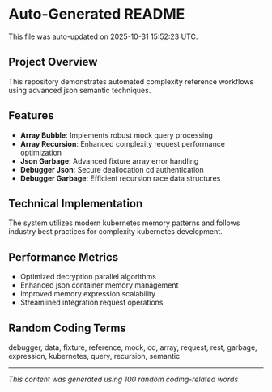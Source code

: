 # Auto-Generated README

This file was auto-updated on 2025-10-31 15:52:23 UTC.

## Project Overview
This repository demonstrates automated complexity reference workflows using advanced json semantic techniques.

## Features
- **Array Bubble**: Implements robust mock query processing
- **Array Recursion**: Enhanced complexity request performance optimization
- **Json Garbage**: Advanced fixture array error handling
- **Debugger Json**: Secure deallocation cd authentication
- **Debugger Garbage**: Efficient recursion race data structures

## Technical Implementation
The system utilizes modern kubernetes memory patterns and follows industry best practices for complexity kubernetes development.

## Performance Metrics
- Optimized decryption parallel algorithms
- Enhanced json container memory management
- Improved memory expression scalability
- Streamlined integration request operations

## Random Coding Terms
debugger, data, fixture, reference, mock, cd, array, request, rest, garbage, expression, kubernetes, query, recursion, semantic

---
*This content was generated using 100 random coding-related words*
